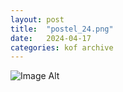 ```yaml
---
layout:	post
title:	"postel_24.png"
date:	2024-04-17
categories:	kof archive
---
```


![Image Alt](https://k0f.github.io/assets/postel_24.png)